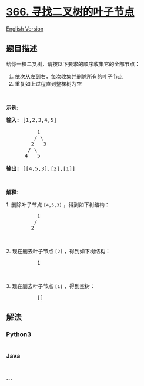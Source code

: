 # [366. 寻找二叉树的叶子节点](https://leetcode-cn.com/problems/find-leaves-of-binary-tree)

[English Version](/solution/0300-0399/0366.Find%20Leaves%20of%20Binary%20Tree/README_EN.md)

## 题目描述

<!-- 这里写题目描述 -->
<p>给你一棵二叉树，请按以下要求的顺序收集它的全部节点：</p>

<ol>
	<li>依次从左到右，每次收集并删除所有的叶子节点</li>
	<li>重复如上过程直到整棵树为空</li>
</ol>

<p> </p>

<p><strong>示例:</strong></p>

<pre><strong>输入: </strong>[1,2,3,4,5]
  
          1
         / \
        2   3
       / \     
      4   5    

<strong>输出: </strong>[[4,5,3],[2],[1]]
</pre>

<p> </p>

<p><strong>解释:</strong></p>

<p>1. 删除叶子节点 <code>[4,5,3]</code> ，得到如下树结构：</p>

<pre>          1
         / 
        2          
</pre>

<p> </p>

<p>2. 现在删去叶子节点 <code>[2]</code> ，得到如下树结构：</p>

<pre>          1          
</pre>

<p> </p>

<p>3. 现在删去叶子节点 <code>[1]</code> ，得到空树：</p>

<pre>          []         
</pre>

## 解法

<!-- 这里可写通用的实现逻辑 -->

<!-- tabs:start -->

### **Python3**

<!-- 这里可写当前语言的特殊实现逻辑 -->

```python

```

### **Java**

<!-- 这里可写当前语言的特殊实现逻辑 -->

```java

```

### **...**

```

```

<!-- tabs:end -->
